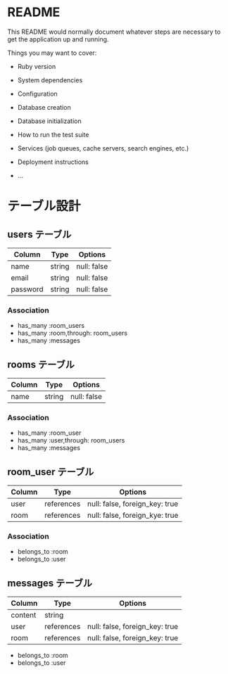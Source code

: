 # README

This README would normally document whatever steps are necessary to get the
application up and running.

Things you may want to cover:

* Ruby version

* System dependencies

* Configuration

* Database creation

* Database initialization

* How to run the test suite

* Services (job queues, cache servers, search engines, etc.)

* Deployment instructions

* ...



# テーブル設計

##  users テーブル

| Column   | Type   | Options     |
| -------- | ------ | ----------- |
| name     | string | null: false |
| email    | string | null: false |
| password | string | null: false |

### Association

- has_many :room_users
- has_many :room,through: room_users
- has_many :messages

## rooms テーブル

| Column   | Type   | Options     |
| ---------| ------ | ----------- |
| name     | string | null: false |

### Association

- has_many :room_user
- has_many :user,through: room_users
- has_many :messages

## room_user テーブル
| Column   | Type       | Options                        |
| -------- | ---------- | ------------------------------ |
| user     | references | null: false, foreign_key: true |
| room     | references | null: false, foreign_kye: true |

### Association

- belongs_to :room
- belongs_to :user

## messages テーブル
| Column   | Type       | Options                        |
| ---------| ---------- | ------------------------------ |
| content  | string     |                                |
| user     | references | null: false, foreign_key: true |
| room     | references | null: false, foreign_key: true |

- belongs_to :room
- belongs_to :user